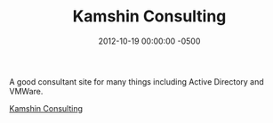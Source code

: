 ﻿---
title:  Kamshin Consulting
date:   2012-10-19 00:00:00 -0500
categories: IT
---

A good consultant site for many things including Active Directory and VMWare.

[Kamshin Consulting]("http://www.kamshin.com/")
